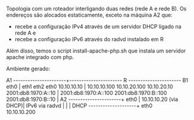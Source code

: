 Topologia com um roteador interligando duas redes (rede A e rede B).
Os endereços são alocados estaticamente, exceto na máquina A2 que:
- recebe a configuração IPv4 através de um servidor DHCP ligado na rede A e 
- recebe a configuração IPv6 através do radvd instalado em R 

Além disso, temos o script install-apache-php.sh que instala um servidor apache integrado com php.


Ambiente gerado:

   A1 ----------------------+---------------------- R ---------------------- B1
      eth0                  |                 eth1    eth2                     eth0
      10.10.10.10           |         10.10.10.100    10.10.20.100             10.10.20.10 
      2001:db8:1970:A::10   | 2001:db8:1970:A::100    2001:db8:1970:B::100     2001:db8:1970:B::10
                            |
   A2 ----------------------+
      eth0                  |
      10.10.10.20 (via DHCP)|
      IPv6 via radvd        |
                            |
                            |
   DHCP --------------------+
      eth0          
      10.10.10.200
